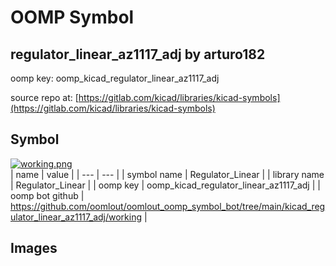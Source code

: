 # OOMP Symbol  
## regulator_linear_az1117_adj  by arturo182  
  
oomp key: oomp_kicad_regulator_linear_az1117_adj  
  
source repo at: [https://gitlab.com/kicad/libraries/kicad-symbols](https://gitlab.com/kicad/libraries/kicad-symbols)  
## Symbol  
  
[![working.png](working_600.png)](working.png)  
| name | value | 
| --- | --- | 
| symbol name | Regulator_Linear | 
| library name | Regulator_Linear | 
| oomp key | oomp_kicad_regulator_linear_az1117_adj | 
| oomp bot github | https://github.com/oomlout/oomlout_oomp_symbol_bot/tree/main/kicad_regulator_linear_az1117_adj/working | 
## Images  
